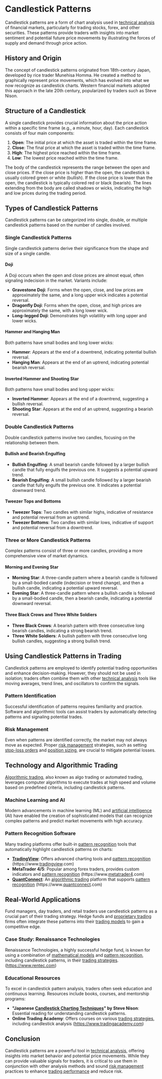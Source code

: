 # Candlestick Patterns

Candlestick patterns are a form of chart analysis used in [technical analysis](../t/technical_analysis.md) of financial markets, particularly for trading stocks, forex, and other securities. These patterns provide traders with insights into market sentiment and potential future price movements by illustrating the forces of supply and demand through price action.

## History and Origin
The concept of candlestick patterns originated from 18th-century Japan, developed by rice trader Munehisa Homma. He created a method to graphically represent price movements, which has evolved into what we now recognize as candlestick charts. Western financial markets adopted this approach in the late 20th century, popularized by traders such as Steve Nison.

## Structure of a Candlestick
A single candlestick provides crucial information about the price action within a specific time frame (e.g., a minute, hour, day). Each candlestick consists of four main components:
1. **Open**: The initial price at which the asset is traded within the time frame.
2. **Close**: The final price at which the asset is traded within the time frame.
3. **High**: The highest price reached within the time frame.
4. **Low**: The lowest price reached within the time frame.
   
The body of the candlestick represents the range between the open and close prices. If the close price is higher than the open, the candlestick is usually colored green or white (bullish). If the close price is lower than the open, the candlestick is typically colored red or black (bearish). The lines extending from the body are called shadows or wicks, indicating the high and low prices during the trading period.

## Types of Candlestick Patterns
Candlestick patterns can be categorized into single, double, or multiple candlestick patterns based on the number of candles involved.

### Single Candlestick Patterns
Single candlestick patterns derive their significance from the shape and size of a single candle.

#### Doji
A Doji occurs when the open and close prices are almost equal, often signaling indecision in the market. Variants include:
- **Gravestone Doji**: Forms when the open, close, and low prices are approximately the same, and a long upper wick indicates a potential reversal.
- **Dragonfly Doji**: Forms when the open, close, and high prices are approximately the same, with a long lower wick.
- **Long-legged Doji**: Demonstrates high volatility with long upper and lower wicks.

#### Hammer and Hanging Man
Both patterns have small bodies and long lower wicks:
- **Hammer**: Appears at the end of a downtrend, indicating potential bullish reversal.
- **Hanging Man**: Appears at the end of an uptrend, indicating potential bearish reversal.

#### Inverted Hammer and Shooting Star
Both patterns have small bodies and long upper wicks:
- **Inverted Hammer**: Appears at the end of a downtrend, suggesting a bullish reversal.
- **Shooting Star**: Appears at the end of an uptrend, suggesting a bearish reversal.

### Double Candlestick Patterns
Double candlestick patterns involve two candles, focusing on the relationship between them.

#### Bullish and Bearish Engulfing
- **Bullish Engulfing**: A small bearish candle followed by a larger bullish candle that fully engulfs the previous one. It suggests a potential upward trend.
- **Bearish Engulfing**: A small bullish candle followed by a larger bearish candle that fully engulfs the previous one. It indicates a potential downward trend.

#### Tweezer Tops and Bottoms
- **Tweezer Tops**: Two candles with similar highs, indicative of resistance and potential reversal from an uptrend.
- **Tweezer Bottoms**: Two candles with similar lows, indicative of support and potential reversal from a downtrend.

### Three or More Candlestick Patterns
Complex patterns consist of three or more candles, providing a more comprehensive view of market dynamics.

#### Morning and Evening Star
- **Morning Star**: A three-candle pattern where a bearish candle is followed by a small-bodied candle (indecision or trend change), and then a bullish candle, indicating a potential upward reversal.
- **Evening Star**: A three-candle pattern where a bullish candle is followed by a small-bodied candle, then a bearish candle, indicating a potential downward reversal.

#### Three Black Crows and Three White Soldiers
- **Three Black Crows**: A bearish pattern with three consecutive long bearish candles, indicating a strong bearish trend.
- **Three White Soldiers**: A bullish pattern with three consecutive long bullish candles, suggesting a strong bullish trend.

## Using Candlestick Patterns in Trading
Candlestick patterns are employed to identify potential trading opportunities and enhance decision-making. However, they should not be used in isolation; traders often combine them with other [technical analysis](../t/technical_analysis.md) tools like moving averages, trend lines, and oscillators to confirm the signals.

### Pattern Identification
Successful identification of patterns requires familiarity and practice. Software and algorithmic tools can assist traders by automatically detecting patterns and signaling potential trades.

### Risk Management
Even when patterns are identified correctly, the market may not always move as expected. Proper [risk management](../r/risk_management.md) strategies, such as setting [stop-loss orders](../s/stop-loss_orders.md) and [position sizing](../p/position_sizing.md), are crucial to mitigate potential losses.

## Technology and Algorithmic Trading
[Algorithmic trading](../a/algorithmic_trading.md), also known as algo trading or automated trading, leverages computer algorithms to execute trades at high speed and volume based on predefined criteria, including candlestick patterns.

### Machine Learning and AI
Modern advancements in machine learning (ML) and [artificial intelligence](../a/artificial_intelligence_in_trading.md) (AI) have enabled the creation of sophisticated models that can recognize complex patterns and predict market movements with high accuracy.

### Pattern Recognition Software
Many trading platforms offer built-in [pattern recognition](../p/pattern_recognition.md) tools that automatically highlight candlestick patterns on charts:
- **[TradingView](../t/tradingview.md)**: Offers advanced charting tools and [pattern recognition](../p/pattern_recognition.md) (https://www.[tradingview](../t/tradingview.md).com)
- **MetaTrader 4/5**: Popular among forex traders, provides custom indicators and [pattern recognition](../p/pattern_recognition.md) (https://www.[metatrader4](../m/metatrader4.md).com)
- **[QuantConnect](../q/quantconnect.md)**: An [algorithmic trading](../a/algorithmic_trading.md) platform that supports [pattern recognition](../p/pattern_recognition.md) (https://www.[quantconnect](../q/quantconnect.md).com)

## Real-World Applications
Fund managers, day traders, and retail traders use candlestick patterns as a crucial part of their trading strategy. Hedge funds and [proprietary trading](../p/proprietary_trading.md) firms often integrate these patterns into their [trading models](../t/trading_models.md) to gain a competitive edge.

### Case Study: Renaissance Technologies
Renaissance Technologies, a highly successful hedge fund, is known for using a combination of [mathematical models](../m/mathematical_models_in_trading.md) and [pattern recognition](../p/pattern_recognition.md), including candlestick patterns, in their [trading strategies](../t/trading_strategies.md). (https://www.rentec.com)

### Educational Resources
To excel in candlestick pattern analysis, traders often seek education and continuous learning. Resources include books, courses, and mentorship programs:
- **"Japanese [Candlestick Charting Techniques](../c/candlestick_charting_techniques.md)" by Steve Nison**: Essential reading for understanding candlestick patterns.
- **Online Trading Academy**: Offers courses on various [trading strategies](../t/trading_strategies.md), including candlestick analysis (https://www.tradingacademy.com)

## Conclusion
Candlestick patterns are a powerful tool in [technical analysis](../t/technical_analysis.md), offering insights into market behavior and potential price movements. While they can provide valuable signals for traders, it is critical to use them in conjunction with other analysis methods and sound [risk management](../r/risk_management.md) practices to enhance [trading performance](../t/trading_performance.md) and reduce risk.